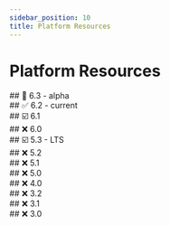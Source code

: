 ```yaml
---
sidebar_position: 10
title: Platform Resources
---
```


Platform Resources
==================

<div class="ghost-md-anchor" id="6-3">
## 🚧 6.3 - alpha
</div>
<PlatformBlock
  version="6.3"
  maintenance="alpha"
  releaseVersion="6.3.0"
  releaseDate="Wednesday, April 09, 2025"
  javaResources={[
    { name: "documentation", url: "https://platform.simplicite.io/6.3/javadoc/" },
    { name: "dependencies", url: "https://platform.simplicite.io/6.3/java-dependencies.html" },
    { name: "dependencies-light", url: "https://platform.simplicite.io/6.3/java-dependencies-light.html" },
    { name: "maven-site", url: "https://platform.simplicite.io/6.3/site/" },
    { name: "maven-repository", url: "https://platform.simplicite.io/6.3/maven/" },
  ]}
  jsResources={[
    { name: "documentation", url: "https://platform.simplicite.io/6.3/jsdoc/" },
    { name: "dependencies", url: "https://platform.simplicite.io/6.3/js-dependencies.html" },
    { name: "js-licenses", url: "https://platform.simplicite.io/6.3/js-licenses.html" },
  ]}
  auditResources={[
    { name: "report", url: "https://platform.simplicite.io/6.3/dependency-check-report.html" },
    { name: "report-light", url: "https://platform.simplicite.io/6.3/dependency-check-report-light.html" },
  ]}
  dockerTags={
['6-alpha', '6-alpha-light']}
  packages={[
    { target: "linux", url: "https://platform.simplicite.io/downloads/simplicite-6.3.tar.gz" },
    { target: "linux_light", url: "https://platform.simplicite.io/downloads/simplicite-6.3-light.tar.gz" },
    { target: "windows", url: "https://platform.simplicite.io/downloads/simplicite-6.3.zip" },
    { target: "windows_light", url: "https://platform.simplicite.io/downloads/simplicite-6.3-light.zip" },
  ]}
>
</PlatformBlock>
<div class="ghost-md-anchor" id="6-2">
## ✅ 6.2 - current
</div>
<PlatformBlock
  version="6.2"
  maintenance="active"
  releaseVersion="6.2.6"
  releaseDate="Tuesday, April 01, 2025"
  javaResources={[
    { name: "documentation", url: "https://platform.simplicite.io/6.2/javadoc/" },
    { name: "dependencies", url: "https://platform.simplicite.io/6.2/java-dependencies.html" },
    { name: "dependencies-light", url: "https://platform.simplicite.io/6.2/java-dependencies-light.html" },
    { name: "maven-site", url: "https://platform.simplicite.io/6.2/site/" },
    { name: "maven-repository", url: "https://platform.simplicite.io/6.2/maven/" },
  ]}
  jsResources={[
    { name: "documentation", url: "https://platform.simplicite.io/6.2/jsdoc/" },
    { name: "dependencies", url: "https://platform.simplicite.io/6.2/js-dependencies.html" },
    { name: "js-licenses", url: "https://platform.simplicite.io/6.2/js-licenses.html" },
  ]}
  auditResources={[
    { name: "report", url: "https://platform.simplicite.io/6.2/dependency-check-report.html" },
    { name: "report-light", url: "https://platform.simplicite.io/6.2/dependency-check-report-light.html" },
  ]}
  dockerTags={
['6.2', '6.2-light']}
  packages={[
    { target: "linux", url: "https://platform.simplicite.io/downloads/simplicite-6.2.tar.gz" },
    { target: "linux_light", url: "https://platform.simplicite.io/downloads/simplicite-6.2-light.tar.gz" },
    { target: "windows", url: "https://platform.simplicite.io/downloads/simplicite-6.2.zip" },
    { target: "windows_light", url: "https://platform.simplicite.io/downloads/simplicite-6.2-light.zip" },
  ]}
>
</PlatformBlock>
<div class="ghost-md-anchor" id="6-1">
## ☑️ 6.1
</div>
<PlatformBlock
  version="6.1"
  maintenance="shortterm"
  releaseVersion="6.1.27"
  releaseDate="Tuesday, April 01, 2025"
  javaResources={[
    { name: "documentation", url: "https://platform.simplicite.io/6.1/javadoc/" },
    { name: "dependencies", url: "https://platform.simplicite.io/6.1/java-dependencies.html" },
    { name: "dependencies-light", url: "https://platform.simplicite.io/6.1/java-dependencies-light.html" },
    { name: "maven-site", url: "https://platform.simplicite.io/6.1/site/" },
    { name: "maven-repository", url: "https://platform.simplicite.io/6.1/maven/" },
  ]}
  jsResources={[
    { name: "documentation", url: "https://platform.simplicite.io/6.1/jsdoc/" },
    { name: "dependencies", url: "https://platform.simplicite.io/6.1/js-dependencies.html" },
    { name: "js-licenses", url: "https://platform.simplicite.io/6.1/js-licenses.html" },
  ]}
  auditResources={[
    { name: "report", url: "https://platform.simplicite.io/6.1/dependency-check-report.html" },
    { name: "report-light", url: "https://platform.simplicite.io/6.1/dependency-check-report-light.html" },
  ]}
  dockerTags={
['6.1', '6.1-light']}
  packages={[
    { target: "linux", url: "https://platform.simplicite.io/downloads/simplicite-6.1.tar.gz" },
    { target: "linux_light", url: "https://platform.simplicite.io/downloads/simplicite-6.1-light.tar.gz" },
    { target: "windows", url: "https://platform.simplicite.io/downloads/simplicite-6.1.zip" },
    { target: "windows_light", url: "https://platform.simplicite.io/downloads/simplicite-6.1-light.zip" },
  ]}
>
</PlatformBlock>
<div class="ghost-md-anchor" id="6-0">
## ❌ 6.0
</div>
<PlatformBlock
  version="6.0"
  maintenance="expired"
  releaseVersion="6.0.26"
  releaseDate="Thursday, October 31, 2024"
  javaResources={[
    { name: "documentation", url: "https://platform.simplicite.io/6.0/javadoc/" },
    { name: "dependencies", url: "https://platform.simplicite.io/6.0/java-dependencies.html" },
    { name: "dependencies-light", url: "https://platform.simplicite.io/6.0/java-dependencies-light.html" },
    { name: "maven-site", url: "https://platform.simplicite.io/6.0/site/" },
    { name: "maven-repository", url: "https://platform.simplicite.io/6.0/maven/" },
  ]}
  jsResources={[
    { name: "documentation", url: "https://platform.simplicite.io/6.0/jsdoc/" },
    { name: "dependencies", url: "https://platform.simplicite.io/6.0/js-dependencies.html" },
    { name: "js-licenses", url: "https://platform.simplicite.io/6.0/js-licenses.html" },
  ]}
  auditResources={[
    { name: "report", url: "https://platform.simplicite.io/6.0/dependency-check-report.html" },
    { name: "report-light", url: "https://platform.simplicite.io/6.0/dependency-check-report-light.html" },
  ]}
  dockerTags={
['6.0', '6.0-light']}
  packages={[
    { target: "linux", url: "https://platform.simplicite.io/downloads/simplicite-6.0.tar.gz" },
    { target: "linux_light", url: "https://platform.simplicite.io/downloads/simplicite-6.0-light.tar.gz" },
    { target: "windows", url: "https://platform.simplicite.io/downloads/simplicite-6.0.zip" },
    { target: "windows_light", url: "https://platform.simplicite.io/downloads/simplicite-6.0-light.zip" },
  ]}
>
</PlatformBlock>
<div class="ghost-md-anchor" id="5-3">
## ☑️ 5.3 - LTS
</div>
<PlatformBlock
  version="5.3"
  maintenance="longterm"
  releaseVersion="5.3.66"
  releaseDate="Friday, March 28, 2025"
  javaResources={[
    { name: "documentation", url: "https://platform.simplicite.io/5.3/javadoc/" },
    { name: "dependencies", url: "https://platform.simplicite.io/5.3/java-dependencies.html" },
    { name: "dependencies-light", url: "https://platform.simplicite.io/5.3/java-dependencies-light.html" },
    { name: "maven-site", url: "https://platform.simplicite.io/5.3/site/" },
    { name: "maven-repository", url: "https://platform.simplicite.io/5.3/maven/" },
  ]}
  jsResources={[
    { name: "documentation", url: "https://platform.simplicite.io/5.3/jsdoc/" },
    { name: "dependencies", url: "https://platform.simplicite.io/5.3/js-dependencies.html" },
    { name: "js-licenses", url: "https://platform.simplicite.io/5.3/js-licenses.html" },
  ]}
  auditResources={[
    { name: "report", url: "https://platform.simplicite.io/5.3/dependency-check-report.html" },
    { name: "report-light", url: "https://platform.simplicite.io/5.3/dependency-check-report-light.html" },
  ]}
  dockerTags={
['5.3', '5.3-light']}
  packages={[
    { target: "linux", url: "https://platform.simplicite.io/downloads/simplicite-5.3.tar.gz" },
    { target: "linux_light", url: "https://platform.simplicite.io/downloads/simplicite-5.3-light.tar.gz" },
    { target: "windows", url: "https://platform.simplicite.io/downloads/simplicite-5.3.zip" },
    { target: "windows_light", url: "https://platform.simplicite.io/downloads/simplicite-5.3-light.zip" },
  ]}
>
</PlatformBlock>
<div class="ghost-md-anchor" id="5-2">
## ❌ 5.2
</div>
<PlatformBlock
  version="5.2"
  maintenance="expired"
  releaseVersion="5.2.54"
  releaseDate="Wednesday, January 31, 2024"
  javaResources={[
    { name: "documentation", url: "https://platform.simplicite.io/5.2/javadoc/" },
    { name: "dependencies", url: "https://platform.simplicite.io/5.2/java-dependencies.html" },
    { name: "dependencies-light", url: "https://platform.simplicite.io/5.2/java-dependencies-light.html" },
    { name: "maven-site", url: "https://platform.simplicite.io/5.2/site/" },
    { name: "maven-repository", url: "https://platform.simplicite.io/5.2/maven/" },
  ]}
  jsResources={[
    { name: "documentation", url: "https://platform.simplicite.io/5.2/jsdoc/" },
    { name: "dependencies", url: "https://platform.simplicite.io/5.2/js-dependencies.html" },
    { name: "js-licenses", url: "https://platform.simplicite.io/5.2/js-licenses.html" },
  ]}
  auditResources={[
    { name: "report", url: "https://platform.simplicite.io/5.2/dependency-check-report.html" },
    { name: "report-light", url: "https://platform.simplicite.io/5.2/dependency-check-report-light.html" },
  ]}
  dockerTags={
['5.2', '5.2-light']}
  packages={[
    { target: "linux", url: "https://platform.simplicite.io/downloads/simplicite-5.2.tar.gz" },
    { target: "linux_light", url: "https://platform.simplicite.io/downloads/simplicite-5.2-light.tar.gz" },
    { target: "windows", url: "https://platform.simplicite.io/downloads/simplicite-5.2.zip" },
    { target: "windows_light", url: "https://platform.simplicite.io/downloads/simplicite-5.2-light.zip" },
  ]}
>
</PlatformBlock>
<div class="ghost-md-anchor" id="5-1">
## ❌ 5.1
</div>
<PlatformBlock
  version="5.1"
  maintenance="expired"
  releaseVersion="5.1.66"
  releaseDate="Tuesday, October 31, 2023"
  javaResources={[
    { name: "documentation", url: "https://platform.simplicite.io/5.1/javadoc/" },
    { name: "dependencies", url: "https://platform.simplicite.io/5.1/java-dependencies.html" },
    { name: "dependencies-light", url: "https://platform.simplicite.io/5.1/java-dependencies-light.html" },
    { name: "maven-site", url: "https://platform.simplicite.io/5.1/site/" },
    { name: "maven-repository", url: "https://platform.simplicite.io/5.1/maven/" },
  ]}
  jsResources={[
    { name: "documentation", url: "https://platform.simplicite.io/5.1/jsdoc/" },
    { name: "dependencies", url: "https://platform.simplicite.io/5.1/js-dependencies.html" },
    { name: "js-licenses", url: "https://platform.simplicite.io/5.1/js-licenses.html" },
  ]}
  auditResources={[
    { name: "report", url: "https://platform.simplicite.io/5.1/dependency-check-report.html" },
    { name: "report-light", url: "https://platform.simplicite.io/5.1/dependency-check-report-light.html" },
  ]}
  dockerTags={
['5.1', '5.1-light']}
  packages={[
    { target: "linux", url: "https://platform.simplicite.io/downloads/simplicite-5.1.tar.gz" },
    { target: "linux_light", url: "https://platform.simplicite.io/downloads/simplicite-5.1-light.tar.gz" },
    { target: "windows", url: "https://platform.simplicite.io/downloads/simplicite-5.1.zip" },
    { target: "windows_light", url: "https://platform.simplicite.io/downloads/simplicite-5.1-light.zip" },
  ]}
>
</PlatformBlock>
<div class="ghost-md-anchor" id="5-0">
## ❌ 5.0
</div>
<PlatformBlock
  version="5.0"
  maintenance="expired"
  releaseVersion="5.0.71"
  releaseDate="Monday, October 31, 2022"
  javaResources={[
    { name: "documentation", url: "https://platform.simplicite.io/5.0/javadoc/" },
    { name: "dependencies", url: "https://platform.simplicite.io/5.0/java-dependencies.html" },
    { name: "dependencies-light", url: "https://platform.simplicite.io/5.0/java-dependencies-light.html" },
    { name: "maven-site", url: "https://platform.simplicite.io/5.0/site/" },
    { name: "maven-repository", url: "https://platform.simplicite.io/5.0/maven/" },
  ]}
  jsResources={[
    { name: "documentation", url: "https://platform.simplicite.io/5.0/jsdoc/" },
    { name: "dependencies", url: "https://platform.simplicite.io/5.0/js-dependencies.html" },
    { name: "js-licenses", url: "https://platform.simplicite.io/5.0/js-licenses.html" },
  ]}
  auditResources={[
    { name: "report", url: "https://platform.simplicite.io/5.0/dependency-check-report.html" },
    { name: "report-light", url: "https://platform.simplicite.io/5.0/dependency-check-report-light.html" },
  ]}
  dockerTags={
['5.0', '5.0-light']}
  packages={[
    { target: "linux", url: "https://platform.simplicite.io/downloads/simplicite-5.0.tar.gz" },
    { target: "linux_light", url: "https://platform.simplicite.io/downloads/simplicite-5.0-light.tar.gz" },
    { target: "windows", url: "https://platform.simplicite.io/downloads/simplicite-5.0.zip" },
    { target: "windows_light", url: "https://platform.simplicite.io/downloads/simplicite-5.0-light.zip" },
  ]}
>
</PlatformBlock>
<div class="ghost-md-anchor" id="4-0">
## ❌ 4.0
</div>
<PlatformBlock
  version="4.0"
  maintenance="expired"
  releaseVersion="4.0.P25"
  releaseDate="Monday, January 15, 2024"
  javaResources={[
    { name: "documentation", url: "https://platform.simplicite.io/4.0/javadoc/" },
    { name: "dependencies", url: "https://platform.simplicite.io/4.0/java-dependencies.html" },
    { name: "dependencies-light", url: "https://platform.simplicite.io/4.0/java-dependencies-light.html" },
    { name: "maven-site", url: "https://platform.simplicite.io/4.0/site/" },
    { name: "maven-repository", url: "https://platform.simplicite.io/4.0/maven/" },
  ]}
  jsResources={[
    { name: "documentation", url: "https://platform.simplicite.io/4.0/jsdoc/" },
    { name: "dependencies", url: "https://platform.simplicite.io/4.0/js-dependencies.html" },
    { name: "js-licenses", url: "https://platform.simplicite.io/4.0/js-licenses.html" },
  ]}
  auditResources={[
    { name: "report", url: "https://platform.simplicite.io/4.0/dependency-check-report.html" },
    { name: "report-light", url: "https://platform.simplicite.io/4.0/dependency-check-report-light.html" },
  ]}
  dockerTags={
['4.0', '4.0-light']}
  packages={[
    { target: "linux", url: "https://platform.simplicite.io/downloads/simplicite-4.0.tar.gz" },
    { target: "linux_light", url: "https://platform.simplicite.io/downloads/simplicite-4.0-light.tar.gz" },
    { target: "windows", url: "https://platform.simplicite.io/downloads/simplicite-4.0.zip" },
    { target: "windows_light", url: "https://platform.simplicite.io/downloads/simplicite-4.0-light.zip" },
  ]}
>
</PlatformBlock>
<div class="ghost-md-anchor" id="3-2">
## ❌ 3.2
</div>
<PlatformBlock
  version="3.2"
  maintenance="expired"
  releaseVersion="3.2.P09"
  releaseDate="Thursday, July 02, 2020"
  javaResources={[
    { name: "documentation", url: "https://platform.simplicite.io/3.2/javadoc/" },
  ]}
  jsResources={[
    { name: "documentation", url: "https://platform.simplicite.io/3.2/jsdoc/" },
  ]}
  auditResources={[
  ]}
  dockerTags={
['3.2', '3.2-light']}
  packages={[]}
>
</PlatformBlock>
<div class="ghost-md-anchor" id="3-1">
## ❌ 3.1
</div>
<PlatformBlock
  version="3.1"
  maintenance="expired"
  releaseVersion="3.1.M14"
  releaseDate="Saturday, May 25, 2019"
  javaResources={[
    { name: "documentation", url: "https://platform.simplicite.io/3.1/javadoc/" },
  ]}
  jsResources={[
    { name: "documentation", url: "https://platform.simplicite.io/3.1/jsdoc/" },
  ]}
  auditResources={[
  ]}
  dockerTags={
['3.1', '3.1-light']}
  packages={[]}
>
</PlatformBlock>
<div class="ghost-md-anchor" id="3-0">
## ❌ 3.0
</div>
<PlatformBlock
  version="3.0"
  maintenance="expired"
  releaseVersion="3.0.M37"
  releaseDate="Tuesday, September 25, 2018"
  javaResources={[
    { name: "documentation", url: "https://platform.simplicite.io/3.0/javadoc/" },
  ]}
  jsResources={[
    { name: "documentation", url: "https://platform.simplicite.io/3.0/jsdoc/" },
  ]}
  auditResources={[
  ]}
  dockerTags={
['3.0', '3.0-light']}
  packages={[]}
>
</PlatformBlock>
